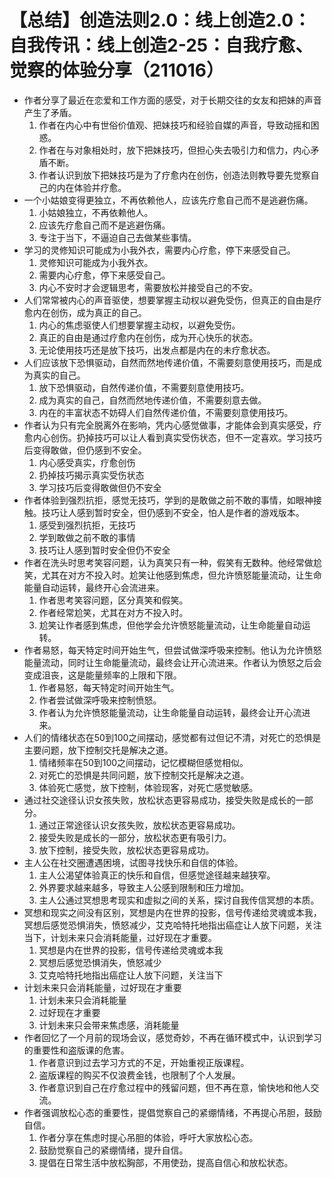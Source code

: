 # 【总结】创造法则2.0：线上创造2.0：自我传讯：线上创造2-25：自我疗愈、觉察的体验分享（211016）

-   作者分享了最近在恋爱和工作方面的感受，对于长期交往的女友和把妹的声音产生了矛盾。
    1.  作者在内心中有世俗价值观、把妹技巧和经验自媒的声音，导致动摇和困惑。
    2.  作者在与对象相处时，放下把妹技巧，但担心失去吸引力和信力，内心矛盾不断。
    3.  作者认识到放下把妹技巧是为了疗愈内在创伤，创造法则教导要先觉察自己的内在体验并疗愈。
-   一个小姑娘变得更独立，不再依赖他人，应该先疗愈自己而不是逃避伤痛。
    1.  小姑娘独立，不再依赖他人。
    2.  应该先疗愈自己而不是逃避伤痛。
    3.  专注于当下，不逼迫自己去做某些事情。
-   学习的灵修知识可能成为小我外衣，需要内心疗愈，停下来感受自己。
    1.  灵修知识可能成为小我外衣。
    2.  需要内心疗愈，停下来感受自己。
    3.  内心不安时才会逻辑思考，需要放松并接受自己的不安。
-   人们常常被内心的声音驱使，想要掌握主动权以避免受伤，但真正的自由是疗愈内在创伤，成为真正的自己。
    1.  内心的焦虑驱使人们想要掌握主动权，以避免受伤。
    2.  真正的自由是通过疗愈内在创伤，成为开心快乐的状态。
    3.  无论使用技巧还是放下技巧，出发点都是内在的未疗愈状态。
-   人们应该放下恐惧驱动，自然而然地传递价值，不需要刻意使用技巧，而是成为真实的自己。
    1.  放下恐惧驱动，自然传递价值，不需要刻意使用技巧。
    2.  成为真实的自己，自然而然地传递价值，不需要刻意去做。
    3.  内在的丰富状态不妨碍人们自然传递价值，不需要刻意使用技巧。
-   作者认为只有完全脱离外在影响，凭内心感觉做事，才能体会到真实感受，疗愈内心创伤。扔掉技巧可以让人看到真实受伤状态，但不一定喜欢。学习技巧后变得敢做，但仍感到不安全。
    1.  内心感受真实，疗愈创伤
    2.  扔掉技巧揭示真实受伤状态
    3.  学习技巧后变得敢做但仍不安全
-   作者体验到强烈抗拒，感觉无技巧，学到的是敢做之前不敢的事情，如眼神接触。技巧让人感到暂时安全，但仍感到不安全，怕人是作者的游戏版本。
    1.  感受到强烈抗拒，无技巧
    2.  学到敢做之前不敢的事情
    3.  技巧让人感到暂时安全但仍不安全
-   作者在洗头时思考笑容问题，认为真笑只有一种，假笑有无数种。他经常做尬笑，尤其在对方不投入时。尬笑让他感到焦虑，但允许愤怒能量流动，让生命能量自动运转，最终开心会流进来。
    1.  作者思考笑容问题，区分真笑和假笑。
    2.  作者经常尬笑，尤其在对方不投入时。
    3.  尬笑让作者感到焦虑，但他学会允许愤怒能量流动，让生命能量自动运转。
-   作者易怒，每天特定时间开始生气，但尝试做深呼吸来控制。他认为允许愤怒能量流动，同时让生命能量流动，最终会让开心流进来。作者认为愤怒之后会变成沮丧，这是能量频率的上限和下限。
    1.  作者易怒，每天特定时间开始生气。
    2.  作者尝试做深呼吸来控制愤怒。
    3.  作者认为允许愤怒能量流动，让生命能量自动运转，最终会让开心流进来。
-   人们的情绪状态在50到100之间摆动，感觉都有过但记不清，对死亡的恐惧是主要问题，放下控制交托是解决之道。
    1.  情绪频率在50到100之间摆动，记忆模糊但感觉相似。
    2.  对死亡的恐惧是共同问题，放下控制交托是解决之道。
    3.  体验死亡感觉，放下控制，体验现客，对死亡感觉敏感。
-   通过社交途径认识女孩失败，放松状态更容易成功，接受失败是成长的一部分。
    1.  通过正常途径认识女孩失败，放松状态更容易成功。
    2.  接受失败是成长的一部分，放松状态更有吸引力。
    3.  放下控制，接受失败，放松状态更容易成功。
-   主人公在社交圈遭遇困境，试图寻找快乐和自信的体验。
    1.  主人公渴望体验真正的快乐和自信，但感觉途径越来越狭窄。
    2.  外界要求越来越多，导致主人公感到限制和压力增加。
    3.  主人公通过冥想思考现实和虚拟之间的关系，探讨自我传信冥想的本质。
-   冥想和现实之间没有区别，冥想是内在世界的投影，信号传递给灵魂或本我，冥想后感觉恐惧消失，愤怒减少，艾克哈特托地指出癌症让人放下问题，关注当下，计划未来只会消耗能量，过好现在才重要。
    1.  冥想是内在世界的投影，信号传递给灵魂或本我
    2.  冥想后感觉恐惧消失，愤怒减少
    3.  艾克哈特托地指出癌症让人放下问题，关注当下
-   计划未来只会消耗能量，过好现在才重要
    1.  计划未来只会消耗能量
    2.  过好现在才重要
    3.  计划未来只会带来焦虑感，消耗能量
-   作者回忆了一个月前的现场会议，感觉奇妙，不再在循环模式中，认识到学习的重要性和盗版课的危害。
    1.  作者意识到过去学习方式的不足，开始重视正版课程。
    2.  盗版课程的购买不仅浪费金钱，也限制了个人发展。
    3.  作者意识到自己在疗愈过程中的残留问题，但不再在意，愉快地和他人交流。
-   作者强调放松心态的重要性，提倡觉察自己的紧绷情绪，不再提心吊胆，鼓励自信。
    1.  作者分享在焦虑时提心吊胆的体验，呼吁大家放松心态。
    2.  鼓励觉察自己的紧绷情绪，提升自信。
    3.  提倡在日常生活中放松胸部，不用使劲，提高自信心和放松状态。